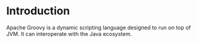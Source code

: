 # Introduction

Apache Groovy is a dynamic scripting language designed to run on top of JVM. It can interoperate with the Java ecosystem.